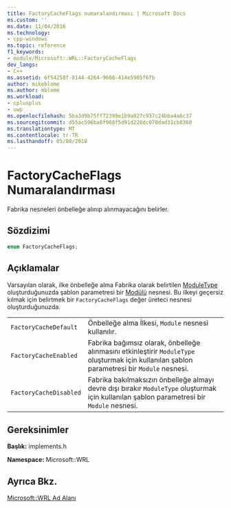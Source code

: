 ```yaml
---
title: FactoryCacheFlags numaralandırması | Microsoft Docs
ms.custom: ''
ms.date: 11/04/2016
ms.technology:
- cpp-windows
ms.topic: reference
f1_keywords:
- module/Microsoft::WRL::FactoryCacheFlags
dev_langs:
- C++
ms.assetid: 6f54258f-0144-4264-9608-414e5905f6fb
author: mikeblome
ms.author: mblome
ms.workload:
- cplusplus
- uwp
ms.openlocfilehash: 5ba3d9b75ff72399e1b9a027c937c24bba4a6c37
ms.sourcegitcommit: d55ac596ba8f908f5d91d228dc070dad31cb8360
ms.translationtype: MT
ms.contentlocale: tr-TR
ms.lasthandoff: 05/08/2018
---
```

# <a name="factorycacheflags-enumeration"></a>FactoryCacheFlags Numaralandırması
Fabrika nesneleri önbelleğe alınıp alınmayacağını belirler.  
  
## <a name="syntax"></a>Sözdizimi  
  
```cpp  
enum FactoryCacheFlags;  
```  
  
## <a name="remarks"></a>Açıklamalar  
 Varsayılan olarak, ilke önbelleğe alma Fabrika olarak belirtilen [ModuleType](../windows/moduletype-enumeration.md) oluşturduğunuzda şablon parametresi bir [Modülü](../windows/module-class.md) nesnesi. Bu ilkeyi geçersiz kılmak için belirtmek bir `FactoryCacheFlags` değer üreteci nesnesi oluşturduğunuzda.  
  
|||  
|-|-|  
|`FactoryCacheDefault`|Önbelleğe alma İlkesi, `Module` nesnesi kullanılır.|  
|`FactoryCacheEnabled`|Fabrika bağımsız olarak, önbelleğe alınmasını etkinleştirir `ModuleType` oluşturmak için kullanılan şablon parametresi bir `Module` nesnesi.|  
|`FactoryCacheDisabled`|Fabrika bakılmaksızın önbelleğe almayı devre dışı bırakır `ModuleType` oluşturmak için kullanılan şablon parametresi bir `Module` nesnesi.|  
  
## <a name="requirements"></a>Gereksinimler  
 **Başlık:** implements.h  
  
 **Namespace:** Microsoft::WRL  
  
## <a name="see-also"></a>Ayrıca Bkz.  
 [Microsoft::WRL Ad Alanı](../windows/microsoft-wrl-namespace.md)